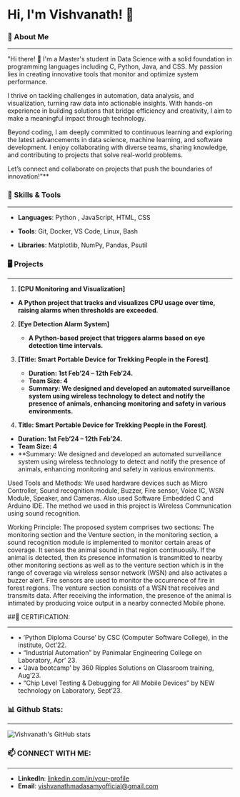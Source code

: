 # Hi, I'm Vishvanath! 👋

### 🚀 About Me
_____________________________________________________________________________________________________________________________________________________________________________________________________________________

"Hi there! 👋 I'm a Master's student in Data Science with a solid foundation in programming languages including C, Python, Java, and CSS. My passion lies in creating innovative tools that monitor and optimize system performance.

I thrive on tackling challenges in automation, data analysis, and visualization, turning raw data into actionable insights. With hands-on experience in building solutions that bridge efficiency and creativity, I aim to make a meaningful impact through technology.

Beyond coding, I am deeply committed to continuous learning and exploring the latest advancements in data science, machine learning, and software development. I enjoy collaborating with diverse teams, sharing knowledge, and contributing to projects that solve real-world problems.

Let’s connect and collaborate on projects that push the boundaries of innovation!"**



### 🔧 Skills & Tools
_____________________________________________________________________________________________________________________________________________________________________________________________________________________

- **Languages**: Python , JavaScript, HTML, CSS

- **Tools**: Git, Docker, VS Code, Linux, Bash

- **Libraries**: Matplotlib, NumPy, Pandas, Psutil


### 🖥️ Projects
_____________________________________________________________________________________________________________________________________________________________________________________________________________________

1. **[CPU Monitoring and Visualization]**  
- **A Python project that tracks and visualizes CPU usage over time, raising alarms when thresholds are exceeded**.

2. **[Eye Detection Alarm System]** 
   -  **A Python-based project that triggers alarms based on eye detection time intervals.**

3. **[Title: Smart Portable Device for Trekking People in the Forest]**.
   - **Duration: 1st Feb’24 – 12th Feb’24.**
   - **Team Size: 4**
   - **Summary: We designed and developed an automated surveillance system using wireless technology to detect and notify the presence of animals, enhancing 
     monitoring and safety in various environments.**

4. **Title: Smart Portable Device for Trekking People in the Forest]**.
- **Duration: 1st Feb’24 – 12th Feb’24.**
- **Team Size: 4**
- **Summary: We designed and developed an automated surveillance system using wireless technology to detect and notify the presence of animals, enhancing monitoring and safety in various environments.

Used Tools and Methods:
We used hardware devices such as Micro Controller, Sound recognition module, Buzzer, Fire sensor, Voice IC, WSN Module, Speaker, and Cameras. Also used Software Embedded C and Arduino IDE. The method we used in this project is Wireless Communication using sound recognition.

Working Principle:
The proposed system comprises two sections: The monitoring section and the Venture section, in the monitoring section, a sound recognition module is implemented to monitor certain areas of coverage. It senses the animal sound in that region continuously. If the animal is detected, then its presence information is transmitted to nearby other monitoring sections as well as to the venture section which is in the range of coverage via wireless sensor network (WSN) and also activates a buzzer alert. Fire sensors are used to monitor the occurrence of fire in forest regions. The venture section consists of a WSN that receives and transmits data. After receiving the information, the presence of the animal is intimated by producing voice output in a nearby connected Mobile phone.


##📜 CERTIFICATION:
_____________________________________________________________________________________________________________________________________________________________________________________________________________________
- •	‘Python Diploma Course’ by CSC (Computer Software College), in the institute, Oct’22.
- •	“Industrial Automation” by Panimalar Engineering College on Laboratory, Apr’ 23.
- •	‘Java bootcamp’ by 360 Ripples Solutions on Classroom training, Aug’23.
- •	“Chip Level Testing & Debugging for All Mobile Devices” by NEW technology on Laboratory, Sept’23.



### 📊 Github Stats:
_____________________________________________________________________________________________________________________________________________________________________________________________________________________

![Vishvanath's GitHub stats](https://github-readme-stats.vercel.app/api?username=your-username&show_icons=true&theme=dark)



### 📫 CONNECT WITH ME:
_____________________________________________________________________________________________________________________________________________________________________________________________________________________

- **LinkedIn**: [linkedin.com/in/your-profile](linkedin.com/in/vishvanath-madasamy-4564392b3)
- **Email**: vishvanathmadasamyofficial@gmail.com

<!---
Vishvanath0523/Vishvanath0523 is a ✨ special ✨ repository because its `README.md` (this file) appears on your GitHub profile.
You can click the Preview link to take a look at your changes.
--->
